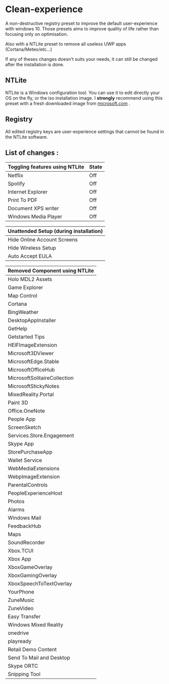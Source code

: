 # Clean-experience

A non-destructive registry preset to improve the default user-experience with windows 10.
Those presets aims to improve quality of life rather than focusing only on optimisation.

Also with a NTLite preset to remove all useless UWP apps (Cortana/Meteo/etc...)

If any of theses changes doesn't suits your needs, it can still be changed after the installation is done.

## NTLite

NTLite is a Windows configuration tool.
You can use it to edit directly your OS on the fly, or the iso installation image.
I **strongly** recommend using this preset with a fresh downloaded image from [microsoft.com](https://www.microsoft.com/fr-fr/software-download/windows10) .

## Registry

All edited registry keys are user-experience settings that cannot be found in the NTLite software.

## List of changes :

|Toggling features using NTLite |State |
|-------------------------------|------|
|Netflix                        |Off   |
|Spotify                        |Off   |
|Internet Explorer              |Off   |
|Print To PDF                   |Off   |
|Document XPS writer            |Off   |
|Windows Media Player           |Off   |


|Unattended Setup (during installation) |
|---------------------------------------|
|Hide Online Account Screens            |
|Hide Wireless Setup                    |
|Auto Accept EULA                       |


|Removed Component using NTLite |
|-------------------------------|
|Holo MDL2 Assets               |
|Game Explorer                  |
|Map Control                    |
|Cortana                        |
|BingWeather                    |
|DesktopAppInstaller            |
|GetHelp                        |
|Getstarted Tips                |
|HEIFImageExtension             |
|Microsoft3DViewer              |
|MicrosoftEdge.Stable           |
|MicrosoftOfficeHub             |
|MicrosoftSolitaireCollection   |
|MicrosoftStickyNotes           |
|MixedReality.Portal            |
|Paint 3D                       |
|Office.OneNote                 |
|People App                     |
|ScreenSketch                   |
|Services.Store.Engagement      |
|Skype App                      |
|StorePurchaseApp               |
|Wallet Service                 |
|WebMediaExtensions             |
|WebpImageExtension             |
|ParentalControls               |
|PeopleExperienceHost           |
|Photos                         |
|Alarms                         |
|Windows Mail                   |
|FeedbackHub                    |
|Maps                           |
|SoundRecorder                  |
|Xbox.TCUI                      |
|Xbox App                       |
|XboxGameOverlay                |
|XboxGamingOverlay              |
|XboxSpeechToTextOverlay        |
|YourPhone                      |
|ZuneMusic                      |
|ZuneVideo                      |
|Easy Transfer                  |
|Windows Mixed Reality          |
|onedrive                       |
|playready                      |
|Retail Demo Content            |
|Send To Mail and Desktop       |
|Skype ORTC                     |
|Snipping Tool                  |